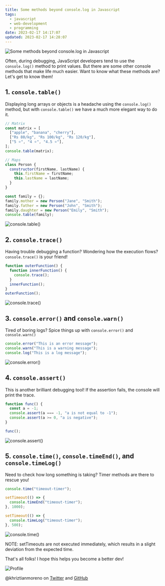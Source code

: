 ```yaml
---
title: Some methods beyond console.log in Javascript
tags:
  - javascript
  - web-development
  - programming
date: 2023-02-17 14:17:07
updated: 2023-02-17 14:28:07
---
```


![Some methods beyond console.log in Javascript](https://media2.dev.to/dynamic/image/width=1000,height=420,fit=cover,gravity=auto,format=auto/https%3A%2F%2Fdev-to-uploads.s3.amazonaws.com%2Fuploads%2Farticles%2Flbhbyz1kx5wvzc9kd770.png)

Often, during debugging, JavaScript developers tend to use the `console.log()` method to print values. But there are some other console methods that make life much easier. Want to know what these methods are? Let's get to know them!

## 1. `console.table()`

Displaying long arrays or objects is a headache using the `console.log()` method, but with `console.table()` we have a much more elegant way to do it.

```javascript
// Matrix
const matrix = [
  ["apple", "banana", "cherry"],
  ["Rs 80/kg", "Rs 100/kg", "Rs 120/kg"],
  ["5 ⭐", "4 ⭐", "4.5 ⭐"],
];
console.table(matrix);

// Maps
class Person {
  constructor(firstName, lastName) {
    this.firstName = firstName;
    this.lastName = lastName;
  }
}

const family = {};
family.mother = new Person("Jane", "Smith");
family.father = new Person("John", "Smith");
family.daughter = new Person("Emily", "Smith");
console.table(family);
```

![console.table()](https://dev-to-uploads.s3.amazonaws.com/uploads/articles/37w9ez8w43n3ybe3bl94.png)

## 2. `console.trace()`

Having trouble debugging a function? Wondering how the execution flows? `console.trace()` is your friend!

```javascript
function outerFunction() {
  function innerFunction() {
    console.trace();
  }
  innerFunction();
}
outerFunction();
```

![console.trace()](https://dev-to-uploads.s3.amazonaws.com/uploads/articles/5422ywzh99jnppjifyqi.png)

## 3. `console.error()` and `console.warn()`

Tired of boring logs? Spice things up with `console.error()` and `console.warn()`

```javascript
console.error("This is an error message");
console.warn("This is a warning message");
console.log("This is a log message");
```

![console.error()](https://dev-to-uploads.s3.amazonaws.com/uploads/articles/aqjpe6dwijmt7gvi3ra7.png)

## 4. `console.assert()`

This is another brilliant debugging tool! If the assertion fails, the console will print the trace.

```javascript
function func() {
  const a = -1;
  console.assert(a === -1, "a is not equal to -1");
  console.assert(a >= 0, "a is negative");
}

func();
```

![console.assert()](https://dev-to-uploads.s3.amazonaws.com/uploads/articles/mfqqjbfcb6592mcjar01.png)

## 5. `console.time()`, `console.timeEnd()`, and `console.timeLog()`

Need to check how long something is taking? Timer methods are there to rescue you!

```javascript
console.time("timeout-timer");

setTimeout(() => {
  console.timeEnd("timeout-timer");
}, 1000);

setTimeout(() => {
  console.timeLog("timeout-timer");
}, 500);
```

![console.time()](https://dev-to-uploads.s3.amazonaws.com/uploads/articles/p23gnvotxhkr7ejvklhf.png)

NOTE: setTimeouts are not executed immediately, which results in a slight deviation from the expected time.

That's all folks! I hope this helps you become a better dev!

![Profile](https://res.cloudinary.com/khriztianmoreno/image/upload/c_scale,w_148/v1591324337/KM-brand/stickers/sticker-3_2x.png)

@khriztianmoreno on [Twitter](https://twitter.com/khriztianmoreno) and [GitHub](https://github.com/khriztianmoreno)
